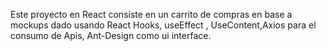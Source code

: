 Este proyecto en React consiste en un carrito de compras en base a mockups dado usando React Hooks, useEffect , UseContent,Axios para el consumo de Apis, Ant-Design como ui interface.






